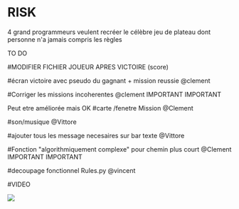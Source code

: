 # RISK
4 grand programmeurs veulent recréer le célèbre jeu de plateau dont personne n'a jamais compris les règles

TO DO


#MODIFIER FICHIER JOUEUR APRES VICTOIRE (score)

#écran victoire avec pseudo du gagnant + mission reussie @clement

#Corriger les missions incoherentes @clement IMPORTANT IMPORTANT

Peut etre améliorée mais OK #carte /fenetre Mission @Clement 

#son/musique @Vittore

#ajouter tous les message necesaires sur bar texte @Vittore

#Fonction "algorithmiquement complexe" pour chemin plus court @Clement IMPORTANT IMPORTANT 

#decoupage fonctionnel Rules.py @vincent

#VIDEO









![](https://media.tenor.com/images/6be0276d8d6a84028f2505d07f39c92e/tenor.gif)
